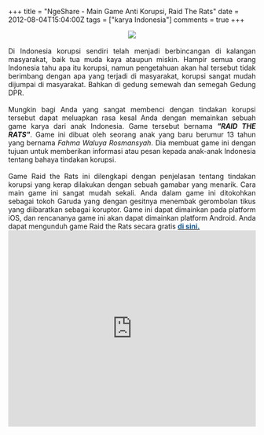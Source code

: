 +++
title = "NgeShare - Main Game Anti Korupsi, Raid The Rats"
date = 2012-08-04T15:04:00Z
tags = ["karya Indonesia"]
comments = true
+++

<center><img border="0" src="https://3.bp.blogspot.com/-JdsvwHbpF2A/UBzWwZfp3NI/AAAAAAAACIA/DEctX9yv2Zw/s1600/raid.jpg" /></center><br />
<div style="text-align: justify;">Di Indonesia korupsi sendiri telah menjadi berbincangan di kalangan masyarakat, baik tua muda kaya ataupun miskin. Hampir semua orang Indonesia tahu apa itu korupsi, namun pengetahuan akan hal tersebut tidak berimbang dengan apa yang terjadi di masyarakat, korupsi sangat mudah dijumpai di masyarakat. Bahkan di gedung semewah dan semegah Gedung DPR.<br /><br />
Mungkin bagi Anda yang sangat membenci dengan tindakan korupsi tersebut dapat meluapkan rasa kesal Anda dengan memainkan sebuah game karya dari anak Indonesia. Game tersebut bernama <b><i>"RAID THE RATS"</i></b>. Game ini dibuat oleh seorang anak yang baru berumur 13 tahun yang bernama <i>Fahma Waluya Rosmansyah</i>. Dia membuat game ini dengan tujuan untuk memberikan informasi atau pesan kepada anak-anak Indonesia tentang bahaya tindakan korupsi.<br /><br />
Game Raid the Rats ini dilengkapi dengan penjelasan tentang tindakan korupsi yang kerap dilakukan dengan sebuah gamabar yang menarik. Cara main game ini sangat mudah sekali. Anda dalam game ini ditokohkan sebagai tokoh Garuda yang dengan gesitnya menembak gerombolan tikus yang diibaratkan sebagai koruptor. Game ini dapat dimainkan pada platform iOS, dan rencananya game ini akan dapat dimainkan platform Android. Anda dapat mengunduh game Raid the Rats secara gratis <a href="http://itunes.apple.com/us/app/raid-the-rats/id537555151?mt=8" target="_blank"><b><span style="color: #0b5394;">di sini.</span></b></a><br />
<iframe width="100%" height="400" src="https://www.youtube.com/embed/zufh8u3xs0s" frameborder="0" allow="accelerometer; autoplay; encrypted-media; gyroscope; picture-in-picture" allowfullscreen></iframe></div>
